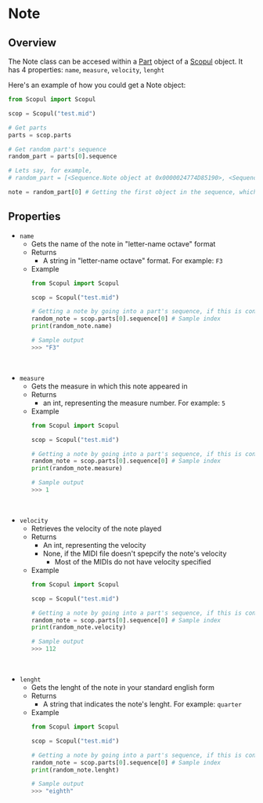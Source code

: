 # Note

## Overview

The Note class can be accesed within a [Part](part.md) object of a [Scopul](scopul.md) object. It has 4 properties: `name`, `measure`, `velocity`, `lenght`

Here's an example of how you could get a Note object:

```python
from Scopul import Scopul

scop = Scopul("test.mid")

# Get parts
parts = scop.parts

# Get random part's sequence
random_part = parts[0].sequence

# Lets say, for example, 
# random_part = [<Sequence.Note object at 0x0000024774D85190>, <Sequence.Rest object at 0x0000024774D1D9D0>]

note = random_part[0] # Getting the first object in the sequence, which is a note
```

## Properties

- `name`
    - Gets the name of the note in "letter-name octave" format
    - Returns
        - A string in "letter-name octave" format. For example: `F3`
    - Example
        ```python
        from Scopul import Scopul

        scop = Scopul("test.mid")

        # Getting a note by going into a part's sequence, if this is confusing, go to Part class section
        random_note = scop.parts[0].sequence[0] # Sample index
        print(random_note.name)

        # Sample output
        >>> "F3"
        ```

<br>

- `measure`
    - Gets the measure in which this note appeared in
    - Returns
        - an int, representing the measure number. For example: `5`
    - Example
        ```python
        from Scopul import Scopul

        scop = Scopul("test.mid")

        # Getting a note by going into a part's sequence, if this is confusing, go to Part class section
        random_note = scop.parts[0].sequence[0] # Sample index
        print(random_note.measure)

        # Sample output
        >>> 1
        ```

<br>

- `velocity`
    - Retrieves the velocity of the note played
    - Returns
        - An int, representing the velocity
        - None, if the MIDI file doesn't spepcify the note's velocity
            - Most of the MIDIs do not have velocity specified
    - Example
        ```python
        from Scopul import Scopul

        scop = Scopul("test.mid")

        # Getting a note by going into a part's sequence, if this is confusing, go to Part class section
        random_note = scop.parts[0].sequence[0] # Sample index
        print(random_note.velocity)

        # Sample output
        >>> 112
        ```

<br>

- `lenght`
    - Gets the lenght of the note in your standard english form
    - Returns
        - A string that indicates the note's lenght. For example: `quarter`
    - Example
        ```python
        from Scopul import Scopul
        
        scop = Scopul("test.mid")

        # Getting a note by going into a part's sequence, if this is confusing, go to Part class section
        random_note = scop.parts[0].sequence[0] # Sample index
        print(random_note.lenght)

        # Sample output
        >>> "eighth"
        ```



